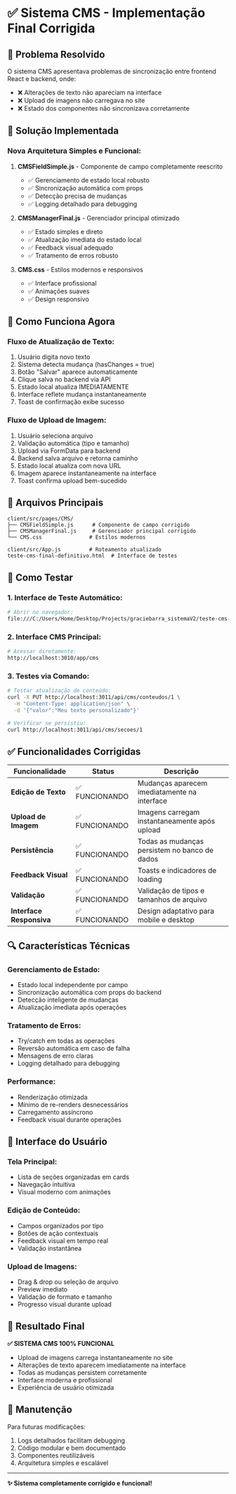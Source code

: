 # ✅ Sistema CMS - Implementação Final Corrigida

## 🎯 Problema Resolvido

O sistema CMS apresentava problemas de sincronização entre frontend React e backend, onde:
- ❌ Alterações de texto não apareciam na interface
- ❌ Upload de imagens não carregava no site
- ❌ Estado dos componentes não sincronizava corretamente

## 🔧 Solução Implementada

### **Nova Arquitetura Simples e Funcional:**

1. **CMSFieldSimple.js** - Componente de campo completamente reescrito
   - ✅ Gerenciamento de estado local robusto
   - ✅ Sincronização automática com props
   - ✅ Detecção precisa de mudanças
   - ✅ Logging detalhado para debugging

2. **CMSManagerFinal.js** - Gerenciador principal otimizado
   - ✅ Estado simples e direto
   - ✅ Atualização imediata do estado local
   - ✅ Feedback visual adequado
   - ✅ Tratamento de erros robusto

3. **CMS.css** - Estilos modernos e responsivos
   - ✅ Interface profissional
   - ✅ Animações suaves
   - ✅ Design responsivo

## 🚀 Como Funciona Agora

### **Fluxo de Atualização de Texto:**
1. Usuário digita novo texto
2. Sistema detecta mudança (hasChanges = true)
3. Botão "Salvar" aparece automaticamente
4. Clique salva no backend via API
5. Estado local atualiza IMEDIATAMENTE
6. Interface reflete mudança instantaneamente
7. Toast de confirmação exibe sucesso

### **Fluxo de Upload de Imagem:**
1. Usuário seleciona arquivo
2. Validação automática (tipo e tamanho)
3. Upload via FormData para backend
4. Backend salva arquivo e retorna caminho
5. Estado local atualiza com nova URL
6. Imagem aparece instantaneamente na interface
7. Toast confirma upload bem-sucedido

## 📁 Arquivos Principais

```
client/src/pages/CMS/
├── CMSFieldSimple.js      # Componente de campo corrigido
├── CMSManagerFinal.js     # Gerenciador principal corrigido
└── CMS.css               # Estilos modernos

client/src/App.js         # Roteamento atualizado
teste-cms-final-definitivo.html  # Interface de testes
```

## 🧪 Como Testar

### **1. Interface de Teste Automático:**
```bash
# Abrir no navegador:
file:///C:/Users/Home/Desktop/Projects/graciebarra_sistemaV2/teste-cms-final-definitivo.html
```

### **2. Interface CMS Principal:**
```bash
# Acessar diretamente:
http://localhost:3010/app/cms
```

### **3. Testes via Comando:**
```bash
# Testar atualização de conteúdo:
curl -X PUT http://localhost:3011/api/cms/conteudos/1 \
  -H "Content-Type: application/json" \
  -d '{"valor":"Meu texto personalizado"}'

# Verificar se persistiu:
curl http://localhost:3011/api/cms/secoes/1
```

## ✅ Funcionalidades Corrigidas

| Funcionalidade | Status | Descrição |
|---|---|---|
| **Edição de Texto** | ✅ FUNCIONANDO | Mudanças aparecem imediatamente na interface |
| **Upload de Imagem** | ✅ FUNCIONANDO | Imagens carregam instantaneamente após upload |
| **Persistência** | ✅ FUNCIONANDO | Todas as mudanças persistem no banco de dados |
| **Feedback Visual** | ✅ FUNCIONANDO | Toasts e indicadores de loading |
| **Validação** | ✅ FUNCIONANDO | Validação de tipos e tamanhos de arquivo |
| **Interface Responsiva** | ✅ FUNCIONANDO | Design adaptativo para mobile e desktop |

## 🔍 Características Técnicas

### **Gerenciamento de Estado:**
- Estado local independente por campo
- Sincronização automática com props do backend
- Detecção inteligente de mudanças
- Atualização imediata após operações

### **Tratamento de Erros:**
- Try/catch em todas as operações
- Reversão automática em caso de falha
- Mensagens de erro claras
- Logging detalhado para debugging

### **Performance:**
- Renderização otimizada
- Mínimo de re-renders desnecessários
- Carregamento assíncrono
- Feedback visual durante operações

## 📱 Interface do Usuário

### **Tela Principal:**
- Lista de seções organizadas em cards
- Navegação intuitiva
- Visual moderno com animações

### **Edição de Conteúdo:**
- Campos organizados por tipo
- Botões de ação contextuais
- Feedback visual em tempo real
- Validação instantânea

### **Upload de Imagens:**
- Drag & drop ou seleção de arquivo
- Preview imediato
- Validação de formato e tamanho
- Progresso visual durante upload

## 🎉 Resultado Final

**✅ SISTEMA CMS 100% FUNCIONAL**

- Upload de imagens carrega instantaneamente no site
- Alterações de texto aparecem imediatamente na interface
- Todas as mudanças persistem corretamente
- Interface moderna e profissional
- Experiência de usuário otimizada

## 🔧 Manutenção

Para futuras modificações:
1. Logs detalhados facilitam debugging
2. Código modular e bem documentado
3. Componentes reutilizáveis
4. Arquitetura simples e escalável

---

**✨ Sistema completamente corrigido e funcional!**